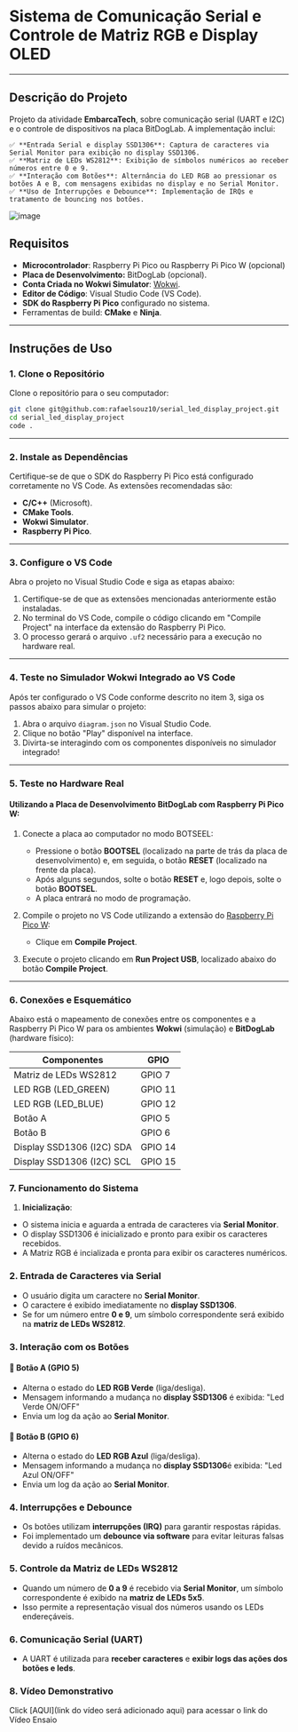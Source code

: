 # Sistema de Comunicação Serial e Controle de Matriz RGB e Display OLED

---

## Descrição do Projeto

Projeto da atividade **EmbarcaTech**, sobre comunicação serial (UART e I2C) e o controle de dispositivos na placa BitDogLab. A implementação inclui:
    
    ✅ **Entrada Serial e display SSD1306**: Captura de caracteres via Serial Monitor para exibição no display SSD1306.  
    ✅ **Matriz de LEDs WS2812**: Exibição de símbolos numéricos ao receber números entre 0 e 9.    
    ✅ **Interação com Botões**: Alternância do LED RGB ao pressionar os botões A e B, com mensagens exibidas no display e no Serial Monitor.   
    ✅ **Uso de Interrupções e Debounce**: Implementação de IRQs e tratamento de bouncing nos botões.

![image](https://github.com/user-attachments/assets/bf56e9b6-b3f5-4c58-bdb0-8d2c7e683358)

## Requisitos

- **Microcontrolador**: Raspberry Pi Pico ou Raspberry Pi Pico W (opcional)
- **Placa de Desenvolvimento:** BitDogLab (opcional).
- **Conta Criada no Wokwi Simulator**: [Wokwi](https://wokwi.com/).
- **Editor de Código**: Visual Studio Code (VS Code).
- **SDK do Raspberry Pi Pico** configurado no sistema.
- Ferramentas de build: **CMake** e **Ninja**.

---

## Instruções de Uso

### 1. Clone o Repositório

Clone o repositório para o seu computador:
```bash
git clone git@github.com:rafaelsouz10/serial_led_display_project.git
cd serial_led_display_project
code .
```
---

### 2. Instale as Dependências

Certifique-se de que o SDK do Raspberry Pi Pico está configurado corretamente no VS Code. As extensões recomendadas são:

- **C/C++** (Microsoft).
- **CMake Tools**.
- **Wokwi Simulator**.
- **Raspberry Pi Pico**.

---

### 3. Configure o VS Code

Abra o projeto no Visual Studio Code e siga as etapas abaixo:

1. Certifique-se de que as extensões mencionadas anteriormente estão instaladas.
2. No terminal do VS Code, compile o código clicando em "Compile Project" na interface da extensão do Raspberry Pi Pico.
3. O processo gerará o arquivo `.uf2` necessário para a execução no hardware real.

---

### 4. Teste no Simulador Wokwi Integrado ao VS Code

Após ter configurado o VS Code conforme descrito no item 3, siga os passos abaixo para simular o projeto:

1. Abra o arquivo `diagram.json` no Visual Studio Code.
2. Clique no botão "Play" disponível na interface.
3. Divirta-se interagindo com os componentes disponíveis no simulador integrado!

---

### 5. Teste no Hardware Real

#### Utilizando a Placa de Desenvolvimento BitDogLab com Raspberry Pi Pico W:

1. Conecte a placa ao computador no modo BOTSEEL:
   - Pressione o botão **BOOTSEL** (localizado na parte de trás da placa de desenvolvimento) e, em seguida, o botão **RESET** (localizado na frente da placa).
   - Após alguns segundos, solte o botão **RESET** e, logo depois, solte o botão **BOOTSEL**.
   - A placa entrará no modo de programação.

2. Compile o projeto no VS Code utilizando a extensão do [Raspberry Pi Pico W](https://marketplace.visualstudio.com/items?itemName=raspberry-pi.raspberry-pi-pico):
   - Clique em **Compile Project**.

3. Execute o projeto clicando em **Run Project USB**, localizado abaixo do botão **Compile Project**.

---

### 6. Conexões e Esquemático

Abaixo está o mapeamento de conexões entre os componentes e a Raspberry Pi Pico W para os ambientes **Wokwi** (simulação) e **BitDogLab** (hardware físico):

|    **Componentes**        |**GPIO** |  
|---------------------------|---------|  
| Matriz de LEDs WS2812     | GPIO 7  |   
| LED RGB (LED_GREEN)       | GPIO 11 |  
| LED RGB (LED_BLUE)        | GPIO 12 |  
| Botão A                   | GPIO 5  |  
| Botão B                   | GPIO 6  |  
| Display SSD1306 (I2C) SDA | GPIO 14 |
| Display SSD1306 (I2C) SCL | GPIO 15 | 

### 7. Funcionamento do Sistema  

1. **Inicialização**:
- O sistema inicia e aguarda a entrada de caracteres via **Serial Monitor**.  
- O display SSD1306 é inicializado e pronto para exibir os caracteres recebidos. 
- A Matriz RGB é incializada e pronta para exibir os caracteres numéricos. 

### 2. Entrada de Caracteres via Serial  
- O usuário digita um caractere no **Serial Monitor**.  
- O caractere é exibido imediatamente no **display SSD1306**.  
- Se for um número entre **0 e 9**, um símbolo correspondente será exibido na **matriz de LEDs WS2812**.  

### 3. Interação com os Botões  
#### 🔘 **Botão A (GPIO 5)**  
- Alterna o estado do **LED RGB Verde** (liga/desliga).  
- Mensagem informando a mudança no **display SSD1306** é exibida:  "Led Verde ON/OFF"
- Envia um log da ação ao **Serial Monitor**.  

#### 🔘 **Botão B (GPIO 6)**  
- Alterna o estado do **LED RGB Azul** (liga/desliga).  
- Mensagem informando a mudança no **display SSD1306**é exibida:   "Led Azul ON/OFF"
- Envia um log da ação ao **Serial Monitor**.  

### 4. Interrupções e Debounce  
- Os botões utilizam **interrupções (IRQ)** para garantir respostas rápidas.  
- Foi implementado um **debounce via software** para evitar leituras falsas devido a ruídos mecânicos.  

### 5. Controle da Matriz de LEDs WS2812  
- Quando um número de **0 a 9** é recebido via **Serial Monitor**, um símbolo correspondente é exibido na **matriz de LEDs 5x5**.  
- Isso permite a representação visual dos números usando os LEDs endereçáveis.  

### 6. Comunicação Serial (UART)  
- A UART é utilizada para **receber caracteres** e **exibir logs das ações dos botões e leds**. 

### 8. Vídeo Demonstrativo

Click [AQUI](link do vídeo será adicionado aqui) para acessar o link do Vídeo Ensaio

